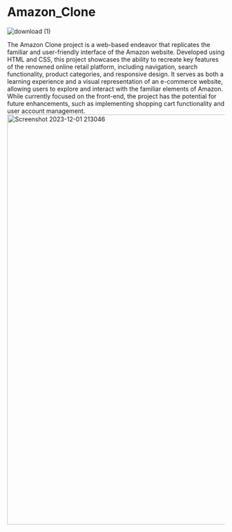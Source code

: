 # Amazon_Clone                                          

![download (1)](https://github.com/PrathamChoudharyy/Amazon_Clone/assets/114939653/030e81a8-fd5b-4d99-831f-6699af44886f)


The Amazon Clone project is a web-based endeavor that replicates the familiar and user-friendly interface of the Amazon website. Developed using HTML and CSS, this project showcases the ability to recreate key features of the renowned online retail platform, including navigation, search functionality, product categories, and responsive design. It serves as both a learning experience and a visual representation of an e-commerce website, allowing users to explore and interact with the familiar elements of Amazon. While currently focused on the front-end, the project has the potential for future enhancements, such as implementing shopping cart functionality and user account management.
<img width="947" alt="Screenshot 2023-12-01 213046" src="https://github.com/PrathamChoudharyy/Amazon_Clone/assets/114939653/04a7b2fe-577e-42d5-9c84-5f3e78a4e672">
